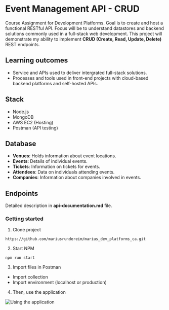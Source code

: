 # Event Management API - CRUD

Course Assignment for Development Platforms. Goal is to create and host a functional RESTful API.
Focus will be to understand datastores and backend solutions commonly used in a full-stack web development.
This project will demonstrate my ability to implement **CRUD (Create, Read, Update, Delete)** REST endpoints.

## Learning outcomes

- Service and APIs used to deliver intergrated full-stack solutions.
- Processes and tools used in front-end projects with cloud-based backend platforms and self-hosted APIs.

## Stack

- Node.js
- MongoDB
- AWS EC2 (Hosting)
- Postman (API testing)

## Database

- **Venues**: Holds information about event locations.
- **Events**: Details of individual events.
- **Tickets**: Information on tickets for events.
- **Attendees**: Data on individuals attending events.
- **Companies**: Information about companies involved in events.

## Endpoints

Detailed description in **api-documentation.md** file.

### Getting started

1. Clone project

```
https://github.com/mariusrundereim/marius_dev_platforms_ca.git
```

2. Start NPM

```
npm run start
```

3. Import files in Postman

- Import collection
- Import environment (localhost or production)

4. Then, use the application

![Using the application](https://media1.giphy.com/media/v1.Y2lkPTc5MGI3NjExb2RxZGZ4ZXFuNXJ2dHBkMG05dTJ4ZXpuZ2lqa2Ywa2UwYmNmcThmMCZlcD12MV9pbnRlcm5hbF9naWZfYnlfaWQmY3Q9Zw/duNowzaVje6Di3hnOu/giphy.gif "Lets Celebrate!")
